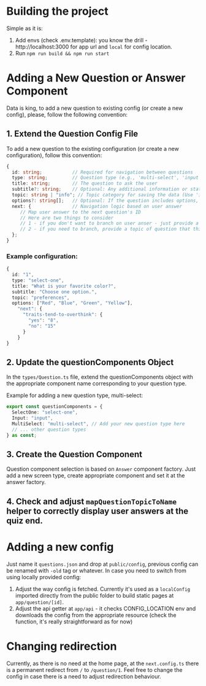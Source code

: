 # Building the project

Simple as it is:

1. Add envs (check .env.template): you know the drill - http://localhost:3000 for app url and `local` for config location.
2. Run `npm run build && npm run start`

# Adding a New Question or Answer Component

Data is king, to add a new question to existing config (or create a new config), please, follow the following convention:

## 1. Extend the Question Config File

To add a new question to the existing configuration (or create a new configuration), follow this convention:

```ts
{
  id: string;           // Required for navigation between questions
  type: string;         // Question type (e.g., 'multi-select', 'input', 'select-one', etc.)
  title: string;        // The question to ask the user
  subtitle?: string;    // Optional: Any additional information or statement to follow the question
  topic: string | "info"; // Topic category for saving the data (Use 'info' for informational screens, this data will not be saved to storages)
  options?: string[];   // Optional: If the question includes options, list them here as an array of strings
  next: {               // Navigation logic based on user answer
     // Map user answer to the next question's ID
     // Here are two things to consider
     // 1 - if you don't want to branch on user anser - just provide a "default": "id-to-redirect"
     // 2 - if you need to branch, provide a topic of question that this redirection depends on, and then - options with redirection (check example)
  };
}
```

### Example configuration:

```ts
{
  id: "1",
  type: "select-one",
  title: "What is your favorite color?",
  subtitle: "Choose one option.",
  topic: "preferences",
  options: ["Red", "Blue", "Green", "Yellow"],
    "next": {
      "traits-tend-to-overthink": {
        "yes": "8",
        "no": "15"
      }
    }
}
```

## 2. Update the questionComponents Object

In the `types/Question.ts` file, extend the questionComponents object with the appropriate component name corresponding to your question type.

Example for adding a new question type, multi-select:

```ts
export const questionComponents = {
  SelectOne: "select-one",
  Input: "input",
  MultiSelect: "multi-select", // Add your new question type here
  // ... other question types
} as const;
```

## 3. Create the Question Component

Question component selection is based on `Answer` component factory. Just add a new screen type, create appropriate component and set it at the answer factory.

## 4. Check and adjust `mapQuestionTopicToName` helper to correctly display user answers at the quiz end.

# Adding a new config

Just name it `questions.json` and drop at `public/config`, previous config can be renamed with `-old` tag or whatever.
In case you need to switch from using locally provided config:

1. Adjust the way config is fetched. Currently it's used as a `localConfig` imported directly from the public folder to build static pages at `app/question/[id]`.
2. Adjust the api getter at `app/api` - it checks CONFIG_LOCATION env and downloads the config from the appropriate resource (check the function, it's really straightforward as for now)

# Changing redirection

Currently, as there is no need at the home page, at the `next.config.ts` there is a permanent redirect from `/` to `/question/1`. Feel free to change the config in case there is a need to adjust redirection behaviour.
